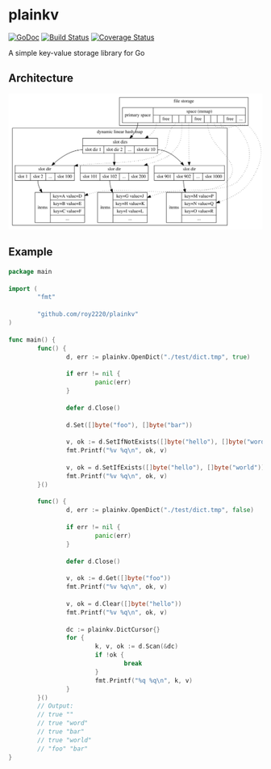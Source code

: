 # plainkv

[![GoDoc](https://godoc.org/github.com/roy2220/plainkv?status.svg)](https://godoc.org/github.com/roy2220/plainkv) [![Build Status](https://travis-ci.com/roy2220/plainkv.svg?branch=master)](https://travis-ci.com/roy2220/plainkv) [![Coverage Status](https://codecov.io/gh/roy2220/plainkv/branch/master/graph/badge.svg)](https://codecov.io/gh/roy2220/plainkv)

A simple key-value storage library for Go

## Architecture

![Architecture](./docs/architecture.svg)

## Example

```go
package main

import (
        "fmt"

        "github.com/roy2220/plainkv"
)

func main() {
        func() {
                d, err := plainkv.OpenDict("./test/dict.tmp", true)

                if err != nil {
                        panic(err)
                }

                defer d.Close()

                d.Set([]byte("foo"), []byte("bar"))

                v, ok := d.SetIfNotExists([]byte("hello"), []byte("word"))
                fmt.Printf("%v %q\n", ok, v)

                v, ok = d.SetIfExists([]byte("hello"), []byte("world"))
                fmt.Printf("%v %q\n", ok, v)
        }()

        func() {
                d, err := plainkv.OpenDict("./test/dict.tmp", false)

                if err != nil {
                        panic(err)
                }

                defer d.Close()

                v, ok := d.Get([]byte("foo"))
                fmt.Printf("%v %q\n", ok, v)

                v, ok = d.Clear([]byte("hello"))
                fmt.Printf("%v %q\n", ok, v)

                dc := plainkv.DictCursor{}
                for {
                        k, v, ok := d.Scan(&dc)
                        if !ok {
                                break
                        }
                        fmt.Printf("%q %q\n", k, v)
                }
        }()
        // Output:
        // true ""
        // true "word"
        // true "bar"
        // true "world"
        // "foo" "bar"
}
```
